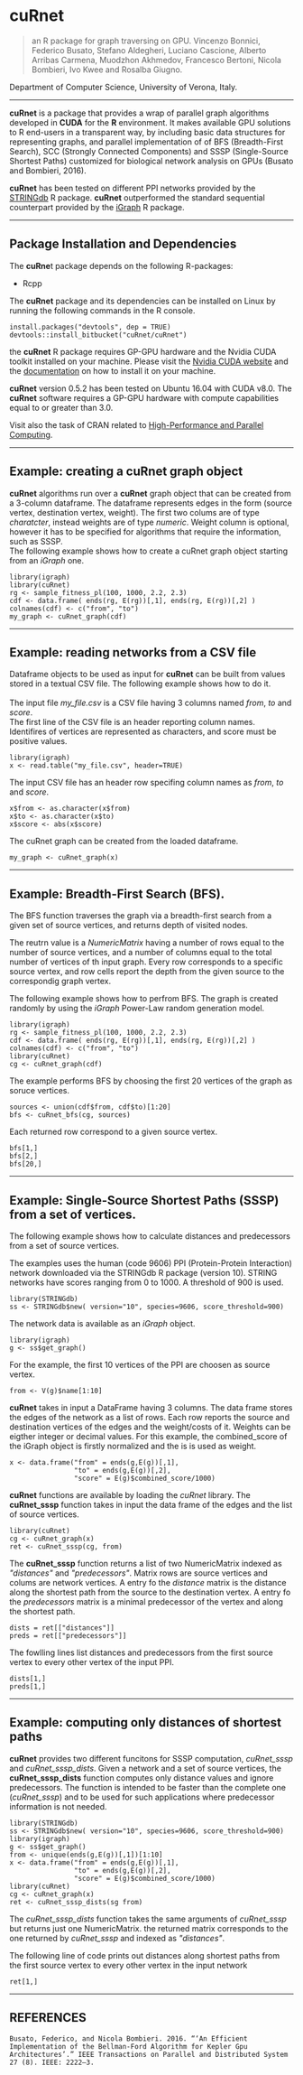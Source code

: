 # cuRnet
> an R package for graph traversing on GPU.
Vincenzo Bonnici, Federico Busato, Stefano Aldegheri, Luciano Cascione, Alberto Arribas Carmena, Muodzhon Akhmedov, Francesco Bertoni, Nicola Bombieri, Ivo Kwee and Rosalba Giugno.

Department of Computer Science, University of Verona, Italy.

***

**cuRnet** is a package that provides a wrap of parallel graph algorithms developed in **CUDA** for the **R** environment. 
It makes available GPU solutions to R end-users in a transparent way, by including basic data structures for representing graphs,
and parallel implementation of of BFS (Breadth-First Search), SCC (Strongly Connected Components) and SSSP (Single-Source Shortest Paths) customized for biological network analysis on GPUs (Busato and Bombieri, 2016).


**cuRnet** has been tested on different PPI networks provided by the [STRINGdb](https://bioconductor.org/packages/release/bioc/html/STRINGdb.html) R package.
**cuRnet** outperformed the standard sequential counterpart provided by the [iGraph](http://igraph.org/r/) R package.

***

## Package Installation and Dependencies


The **cuRne**t package depends on the following R-packages: 

* Rcpp

The **cuRnet** package and its dependencies can be installed on Linux by running the following commands in the R console.
```
install.packages("devtools", dep = TRUE)
devtools::install_bitbucket("cuRnet/cuRnet")
```


the **cuRnet** R package requires GP-GPU hardware and the Nvidia CUDA toolkit installed on your machine.
Please visit the [Nvidia CUDA website](https://www.geforce.com/hardware/technology/cuda)
and the [documentation](http://docs.nvidia.com/cuda/#axzz4n5hqms8m) on how to install it on your machine.

**cuRnet** version 0.5.2 has been tested on Ubuntu 16.04 with CUDA v8.0.
The **cuRnet** software requires a GP-GPU hardware with compute capabilities equal to or greater than 3.0.

Visit also the task of CRAN related to [High-Performance and Parallel Computing](https://cran.r-project.org/web/views/HighPerformanceComputing.html).


***

## Example: creating a cuRnet graph object

**cuRnet** algorithms run over a **cuRnet** graph object that can be created from a 3-column dataframe.
The dataframe represents edges in the form (source vertex, destination vertex, weight). 
The first two colums are of type *charatcter*, instead weights are of type *numeric*.
Weight column is optional, however it has to be specified for algorithms that require the information, such as SSSP.
<br>
The following example shows how to create a cuRnet graph object starting from an *iGraph* one.

```
library(igraph)
library(cuRnet)
rg <- sample_fitness_pl(100, 1000, 2.2, 2.3)
cdf <- data.frame( ends(rg, E(rg))[,1], ends(rg, E(rg))[,2] )
colnames(cdf) <- c("from", "to")
my_graph <- cuRnet_graph(cdf)
```

***

## Example: reading networks from a CSV file

Dataframe objects to be used as input for **cuRnet** can be built from values stored in a textual CSV file.
The following example shows how to do it.
<br><br>
The input file *my_file.csv* is a CSV file having 3 columns named *from*, *to* and *score*.<br>
The first line of the CSV file is an header reporting column names.<br>
Identifires of vertices are represented as characters, and score must be positive values.<br>

```
library(igraph)
x <- read.table("my_file.csv", header=TRUE)
```
The input CSV file has an header row specifing column names as *from*, *to* and *score*.

```
x$from <- as.character(x$from)
x$to <- as.character(x$to)
x$score <- abs(x$score)
```
The cuRnet graph can be created from the loaded dataframe.
```
my_graph <- cuRnet_graph(x)
```

***

## Example: Breadth-First Search (BFS).

The BFS function traverses the graph via a breadth-first search from a given set of source vertices, and returns depth of visited nodes.

The reutrn value is a *NumericMatrix* having a number of rows equal to the number of source vertices, and a number of columns equal to the total number of vertices of th input graph. 
Every row corresponds to a specific source vertex, and row cells report the depth from the given source to the correspondig graph vertex.

The following example shows how to perfrom BFS.
The graph is created randomly by using the *iGraph* Power-Law random generation model.
```
library(igraph)
rg <- sample_fitness_pl(100, 1000, 2.2, 2.3)
cdf <- data.frame( ends(rg, E(rg))[,1], ends(rg, E(rg))[,2] )
colnames(cdf) <- c("from", "to")
library(cuRnet)
cg <- cuRnet_graph(cdf)
```
The example performs BFS by choosing the first 20 vertices of the graph as soruce vertices.
```
sources <- union(cdf$from, cdf$to)[1:20]
bfs <- cuRnet_bfs(cg, sources)
```
Each returned row correspond to a given source vertex.
```
bfs[1,]
bfs[2,]
bfs[20,]
```

***

## Example: Single-Source Shortest Paths (SSSP) from a set of vertices.


The following example shows how to calculate distances and predecessors from a set of source vertices.


The examples uses the human (code 9606) PPI (Protein-Protein Interaction) network downloaded via the STRINGdb R package (version 10).
STRING networks have scores ranging from 0 to 1000. A threshold of 900 is used.
```
library(STRINGdb)
ss <- STRINGdb$new( version="10", species=9606, score_threshold=900)
```

The network data is available as an *iGraph* object.
```
library(igraph)
g <- ss$get_graph()
```

For the example, the first 10 vertices of the PPI are choosen as source vertex.
```
from <- V(g)$name[1:10]
```

**cuRnet** takes in input a DataFrame having 3 columns. The data frame stores the edges of the network as a list of rows. 
Each row reports the source and destination vertices of the edges and the weight/costs of it.
Weights can be eigther integer or decimal values.
For this example, the combined_score of the iGraph object is firstly normalized and the is is used as weight.
```
x <- data.frame("from" = ends(g,E(g))[,1], 
                "to" = ends(g,E(g))[,2], 
                "score" = E(g)$combined_score/1000)
```

**cuRnet** functions are available by loading the *cuRnet* library.
The **cuRnet_sssp** function takes in input the data frame of the edges and the list of source vertices.
```
library(cuRnet)
cg <- cuRnet_graph(x)
ret <- cuRnet_sssp(cg, from)
```

The **cuRnet_sssp** function returns  a list of two NumericMatrix indexed as *"distances"* and *"predecessors"*.
Matrix rows are source vertices and colums are network vertices. 
A entry fo the *distance* matrix is the distance along the shortest path from the source to the destination vertex.
A entry fo the *predecessors* matrix is a minimal predecessor of the vertex and along the shortest path.
```
dists = ret[["distances"]]
preds = ret[["predecessors"]]
```

The fowlling lines list distances and predecessors from the first source vertex to every other vertex of the input PPI.
```
dists[1,]
preds[1,]
```

***

## Example: computing only distances of shortest paths

**cuRnet** provides two different funcitons for SSSP computation, *cuRnet_sssp* and *cuRnet_sssp_dists*.
Given a network and a set of source vertices, the **cuRnet_sssp_dists** function computes only distance values and ignore predecessors.
The function is intended to be faster than the complete one (*cuRnet_sssp*) and to be used for such applications where predecessor information is not needed.
```
library(STRINGdb)
ss <- STRINGdb$new( version="10", species=9606, score_threshold=900)
library(igraph)
g <- ss$get_graph()
from <- unique(ends(g,E(g))[,1])[1:10]
x <- data.frame("from" = ends(g,E(g))[,1], 
                "to" = ends(g,E(g))[,2], 
                "score" = E(g)$combined_score/1000)
library(cuRnet)
cg <- cuRnet_graph(x)
ret <- cuRnet_sssp_dists(sg from)
```
The *cuRnet_sssp_dists* function takes the same arguments of *cuRnet_sssp* but returns just one NumericMatrix.
the returned matrix corresponds to the one returned by *cuRnet_sssp* and  indexed as *"distances"*.

The following line of code prints out distances along shortest paths from the first source vertex to every other vertex in the input network
```
ret[1,]
```
***

## REFERENCES
```
Busato, Federico, and Nicola Bombieri. 2016. “‘An Efficient Implementation of the Bellman-Ford Algorithm for Kepler Gpu Architectures’.” IEEE Transactions on Parallel and Distributed System 27 (8). IEEE: 2222–3.
```
